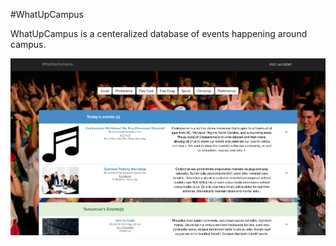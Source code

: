 #WhatUpCampus

WhatUpCampus is a centeralized database of events happening around campus.

![Image of the website](img.png)
